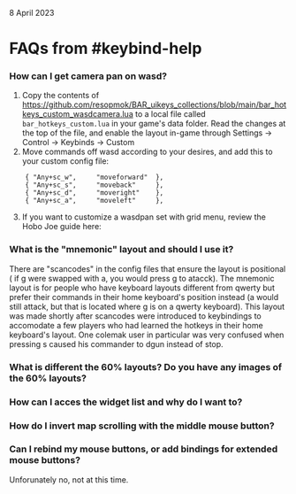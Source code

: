 8 April 2023

# FAQs from #keybind-help

### How can I get camera pan on wasd?

1. Copy the contents of https://github.com/resopmok/BAR_uikeys_collections/blob/main/bar_hotkeys_custom_wasdcamera.lua to a local file called `bar_hotkeys_custom.lua` in your game's data folder. Read the changes at the top of the file, and enable the layout in-game through Settings -> Control -> Keybinds -> Custom
2. Move commands off wasd according to your desires, and add this to your custom config file:
```
	{ "Any+sc_w",     "moveforward"  },
	{ "Any+sc_s",     "moveback"     },
	{ "Any+sc_d",     "moveright"    },
	{ "Any+sc_a",     "moveleft"     },
```
3. If you want to customize a wasdpan set with grid menu, review the Hobo Joe guide here:

### What is the "mnemonic" layout and should I use it?

There are "scancodes" in the config files that ensure the layout is positional ( if g were swapped with a, you would press g to atacck). The mnemonic layout is for people who have keyboard layouts different from qwerty but prefer their commands in their home keyboard's position instead (a would still attack, but that is located where g is on a qwerty keyboard).
This layout was made shortly after scancodes were introduced to keybindings to accomodate a few players who had learned the hotkeys in their home keyboard's layout. One colemak user in particular was very confused when pressing s caused his commander to dgun instead of stop.

### What is different the 60% layouts? Do you have any images of the 60% layouts?

### How can I acces the widget list and why do I want to?

### How do I invert map scrolling with the middle mouse button?

### Can I rebind my mouse buttons, or add bindings for extended mouse buttons?

Unforunately no, not at this time. 
